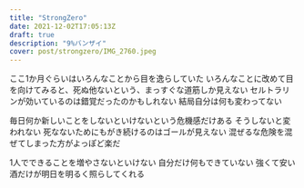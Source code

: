 ```yaml
---
title: "StrongZero"
date: 2021-12-02T17:05:13Z
draft: true
description: "9%バンザイ"
cover: post/strongzero/IMG_2760.jpeg
---
```


ここ1か月ぐらいはいろんなことから目を逸らしていた
いろんなことに改めて目を向けてみると、死ぬ他ないという、まっすぐな道筋しか見えない
セルトラリンが効いているのは錯覚だったのかもしれない
結局自分は何も変わってない

毎日何か新しいことをしないといけないという危機感だけある
そうしないと変われない
死なないためにもがき続けるのはゴールが見えない
混ぜるな危険を混ぜてしまった方がよっぽど楽だ

1人でできることを増やさないといけない
自分だけ何もできていない
強くて安い酒だけが明日を明るく照らしてくれる
